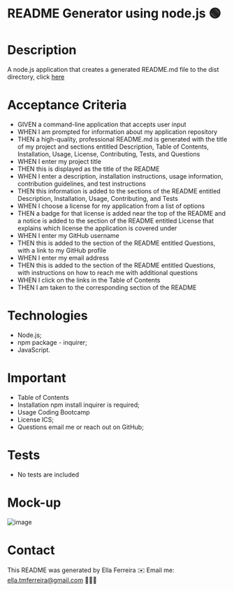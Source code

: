# README Generator using node.js 🟢

# Description
A node.js application that creates a generated README.md file to the dist directory, click <a href="https://ellaferreira.github.io/Professional-README-Generator/" >here</a>


# Acceptance Criteria

- GIVEN a command-line application that accepts user input
- WHEN I am prompted for information about my application repository
- THEN a high-quality, professional README.md is generated with the title of my project and sections entitled     Description, Table of Contents, Installation, Usage, License, Contributing, Tests, and Questions
- WHEN I enter my project title
- THEN this is displayed as the title of the README
- WHEN I enter a description, installation instructions, usage information, contribution guidelines, and test instructions
- THEN this information is added to the sections of the README entitled Description, Installation, Usage, Contributing, and Tests
- WHEN I choose a license for my application from a list of options
- THEN a badge for that license is added near the top of the README and a notice is added to the section of the README entitled License that explains which license the application is covered under
- WHEN I enter my GitHub username
- THEN this is added to the section of the README entitled Questions, with a link to my GitHub profile
- WHEN I enter my email address
- THEN this is added to the section of the README entitled Questions, with instructions on how to reach me with additional questions
- WHEN I click on the links in the Table of Contents
- THEN I am taken to the corresponding section of the README

# Technologies

* Node.js;
* npm package - inquirer;
* JavaScript.

# Important

* Table of Contents
* Installation npm install inquirer is required;
* Usage Coding Bootcamp
* License ICS;
* Questions email me or reach out on GitHub;


# Tests

* No tests are included

# Mock-up

![image](https://user-images.githubusercontent.com/84433857/132856133-a37473de-442a-4417-bd4c-017471098ae1.png)




# Contact

This README was generated by Ella Ferreira
✉️  Email me: ella.tmferreira@gmail.com 👩🏻‍💻
